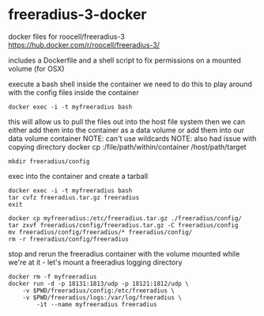 # freeradius-3-docker
docker files for roocell/freeradius-3
https://hub.docker.com/r/roocell/freeradius-3/

includes a Dockerfile and a shell script to fix permissions on a mounted volume (for OSX)


execute a bash shell inside the container
we need to do this to play around with the config files inside the container
```
docker exec -i -t myfreeradius bash
```

this will allow us to pull the files out into the host file system
then we can either add them into the container as a data volume
or add them into our data volume container
NOTE: can't use wildcards
NOTE: also had issue with copying directory
docker cp <containerId>:/file/path/within/container /host/path/target
```
mkdir freeradius/config
```

exec into the container and create a tarball
```
docker exec -i -t myfreeradius bash
tar cvfz freeradius.tar.gz freeradius
exit
```
```
docker cp myfreeradius:/etc/freeradius.tar.gz ./freeradius/config/
tar zxvf freeradius/config/freeradius.tar.gz -C freeradius/config
mv freeradius/config/freeradius/* freeradius/config/
rm -r freeradius/config/freeradius
```
stop and rerun the freeradius container with the volume mounted
while we're at it - let's mount a freeradius logging directory
```
docker rm -f myfreeradius
docker run -d -p 18131:1813/udp -p 18121:1812/udp \
	-v $PWD/freeradius/config:/etc/freeradius \
	-v $PWD/freeradius/logs:/var/log/freeradius \
        -it --name myfreeradius freeradius 
```
